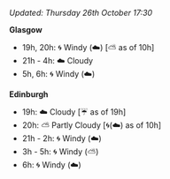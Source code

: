 *Updated: Thursday 26th October 17:30*

**Glasgow**

* 19h, 20h: :cyclone: Windy (:cloud:) [:partly_sunny: as of 10h]
* 21h - 4h: :cloud: Cloudy
* 5h, 6h: :cyclone: Windy (:cloud:)

**Edinburgh**

* 19h: :cloud: Cloudy [:umbrella: as of 19h]
* 20h: :partly_sunny: Partly Cloudy [:cyclone:(:cloud:) as of 10h]
* 21h - 2h: :cyclone: Windy (:cloud:)
* 3h - 5h: :cyclone: Windy (:partly_sunny:)
* 6h: :cyclone: Windy (:cloud:)
